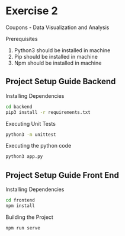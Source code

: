 # Exercise 2
Coupons - Data Visualization and Analysis

Prerequisites
1. Python3 should be installed in machine
2. Pip should be installed in machine
3. Npm should be installed in machine

## Project Setup Guide Backend

Installing Dependencies
```bash
cd backend
pip3 install -r requirements.txt
```
Executing Unit Tests
```bash
python3 -m unittest
```
Executing the python code
```bash
python3 app.py
```

## Project Setup Guide Front End
Installing Dependencies
```bash
cd frontend
npm install
```
Building the Project
```bash
npm run serve
```